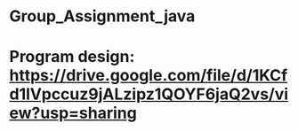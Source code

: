 # Group_Assignment_java

# Program design: https://drive.google.com/file/d/1KCfd1lVpccuz9jALzipz1QOYF6jaQ2vs/view?usp=sharing
